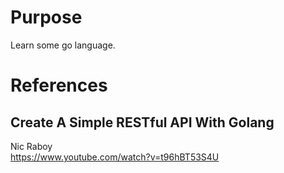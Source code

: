 # Purpose
Learn some go language.

# References

## Create A Simple RESTful API With Golang
Nic Raboy  
https://www.youtube.com/watch?v=t96hBT53S4U

